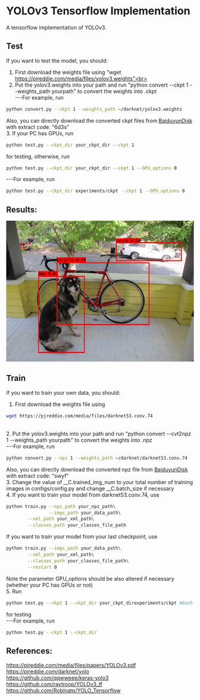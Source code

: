# YOLOv3 Tensorflow Implementation
A tensorflow implementation of YOLOv3.


## Test
If you want to test the model, you should:

1. First download the weights file using "wget https://pjreddie.com/media/files/yolov3.weights"<br>
2. Put the yolov3.weights into your path and run "python convert --ckpt 1 --weights_path yourpath" to convert the weights into .ckpt  <br>        ---For example, run
```Bash
python convert.py --ckpt 1 --weights_path ~/darknet/yolov3.weights
```
Also, you can directly download the converted ckpt files from [BaiduyunDisk](https://pan.baidu.com/s/1mBxcNwFZW-JEOZOiu73JfA) with extract code: "6d3s"<br>
3. If your PC has GPUs, run
```Bash
python test.py --ckpt_dir your_ckpt_dir --ckpt 1
```
for testing, otherwise, run
```Bash
python test.py --ckpt_dir your_ckpt_dir --ckpt 1 --GPU_options 0
```
---For example, run
```Bash
python test.py --ckpt_dir experiments/ckpt --ckpt 1 --GPU_options 0
```

## Results:
![](https://github.com/csjiangwm/YOLOv3-tensorflow/blob/master/prediction.jpg) 

## Train
If you want to train your own data, you should:

1. First download the weights file using 
```Bash
wget https://pjreddie.com/media/files/darknet53.conv.74
``` 
<br>
2. Put the yolov3.weights into your path and run "python convert --cvt2npz 1 --weights_path yourpath" to convert the weights into .npz <br>        ---For example, run 

```Bash
python convert.py --npz 1 --weights_path ~/darknet/darknet53.conv.74
```

Also, you can directly download the converted npz file from [BaiduyunDisk](https://pan.baidu.com/s/13u38HIclp0iPoP1JVmZYsQ) with extract code: "swyf" <br>
3. Change the value of __C.trained_img_num to your total number of training images in configs/config.py and change __C.batch_size if necessary <br>
4. If you want to train your model from darknet53.conv.74, use <br>
```Bash
python train.py --npz_path your_npz_path\
                --imgs_path your_data_path\
		--xml_path your_xml_path\
		--classes_path your_classes_file_path
```
										
   If you want to train your model from your last checkpoint, use <br>
```Bash
python train.py --imgs_path your_data_path\
		--xml_path your_xml_path\
		--classes_path your_classes_file_path\
		--restart 0
```
   Note the parameter GPU_options should be also altered if necessary (whether your PC has GPUs or not) <br>
5. Run
```Bash
python test.py --ckpt 1 --ckpt_dir your_ckpt_direxperiments/ckpt #Bash
```
 for testing <br>        ---For example, run
```Bash
python test.py --ckpt 1 --ckpt_dir
```

## References:
https://pjreddie.com/media/files/papers/YOLOv3.pdf <br>
https://pjreddie.com/darknet/yolo <br>
https://github.com/qqwweee/keras-yolo3 <br>
https://github.com/raytroop/YOLOv3_tf <br>
https://github.com/Robinatp/YOLO_Tensorflow
